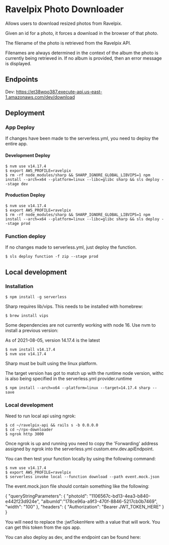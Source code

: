 # Ravelpix Photo Downloader

Allows users to download resized photos from Ravelpix.

Given an id for a photo, it forces a download in the browser of that photo.

The filename of the photo is retrieved from the Ravelpix API.

Filenames are always determined in the context of the album the photo is
currently being retrieved in. If no album is provided, then an error message
is displayed.

## Endpoints

Dev: https://et38wpo387.execute-api.us-east-1.amazonaws.com/dev/download

## Deployment

### App Deploy

If changes have been made to the serverless.yml, you need to deploy the entire app.

#### Development Deploy
    $ nvm use v14.17.4
    $ export AWS_PROFILE=ravelpix
    $ rm -rf node_modules/sharp && SHARP_IGNORE_GLOBAL_LIBVIPS=1 npm install --arch=x64 --platform=linux --libc=glibc sharp && sls deploy --stage dev

#### Production Deploy
    $ nvm use v14.17.4
    $ export AWS_PROFILE=ravelpix
    $ rm -rf node_modules/sharp && SHARP_IGNORE_GLOBAL_LIBVIPS=1 npm install --arch=x64 --platform=linux --libc=glibc sharp && sls deploy --stage prod

### Function deploy

If no changes made to serverless.yml, just deploy the function.

    $ sls deploy function -f zip --stage prod


## Local development

### Installation

    $ npm install -g serverless

Sharp requires lib/vips. This needs to be installed with homebrew:

    $ brew install vips

Some dependencies are not currently working with node 16. Use nvm to install a previous version:

As of 2021-08-05, version 14.17.4 is the latest 

    $ nvm install v14.17.4
    $ nvm use v14.17.4

Sharp must be built using the linux platform.

The target version has got to match up with the runtime node version, withc is also being specified
in the serverless.yml provider.runtime

    $ npm install --arch=x64 --platform=linux --target=14.17.4 sharp --save


### Local development

Need to run local api using ngrok:

    $ cd ~/ravelpix-api && rails s -b 0.0.0.0
    $ cd ~/rpx-downloader
    $ ngrok http 3000
     

Once ngrok is up and running you need to copy the 'Forwarding' address 
assigned by ngrok into the serverless.yml custom.env.dev.apiEndpoint.

You can then test your function locally by using the following command:

    $ nvm use v14.17.4
    $ export AWS_PROFILE=ravelpix
    $ serverless invoke local --function download --path event.mock.json

The event.mock.json file should contain something like the following:

{
  "queryStringParameters": {
    "photoId": "1106567c-bd13-4ea3-b840-e442f23d924e",
    "albumId":"178ce96a-a9f3-470f-8846-5217cb0b7469",
    "width": "100"
  },
  "headers": { "Authorization": "Bearer JWT_TOKEN_HERE" }
}

You will need to replace the :jwtTokenHere with a value that will work. You can get this token from the ops app.

You can also deploy as dev, and the endpoint can be found here:

